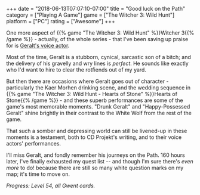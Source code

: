 +++
date = "2018-06-13T07:07:10-07:00"
title = "Good luck on the Path"
category = ["Playing A Game"]
game = ["The Witcher 3: Wild Hunt"]
platform = ["PC"]
rating = ["Awesome"]
+++

One more aspect of {{% game "The Witcher 3: Wild Hunt" %}}Witcher 3{{% /game %}} - actually, of the whole series - that I've been saving up praise for is <a href="https://www.imdb.com/name/nm0168339/">Geralt's voice actor</a>.

Most of the time, Geralt is a stubborn, cynical, sarcastic son of a bitch; and the delivery of his gravelly and wry lines is <i>perfect</i>.  He sounds like exactly who I'd want to hire to clear the rotfiends out of my yard.

But then there are occasions where Geralt goes out of character - particularly the Kaer Morhen drinking scene, and the wedding sequence in {{% game "The Witcher 3: Wild Hunt - Hearts of Stone" %}}Hearts of Stone{{% /game %}} - and these superb performances are some of the game's most memorable moments.  "Drunk Geralt" and "Happy-Possessed Geralt" shine brightly in their contrast to the White Wolf from the rest of the game.

That such a somber and depressing world can still be livened-up in these moments is a testament, both to CD Projekt's writing, and to their voice actors' performances.

I'll miss Geralt, and fondly remember his journeys on the Path.  160 hours later, I've finally exhausted my quest list -- and though I'm sure there's <i>even more</i> to do! because there are still so many white question marks on my map; it's time to move on.

<i>Progress: Level 54, all Gwent cards.</i>
